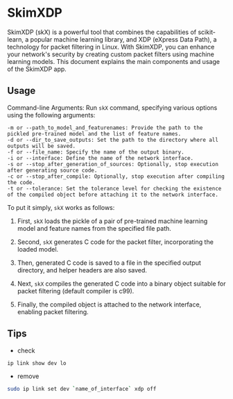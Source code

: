 # SkimXDP

SkimXDP (skX) is a powerful tool that combines the capabilities of scikit-learn, a popular machine learning library, and XDP (eXpress Data Path), a technology for packet filtering in Linux. With SkimXDP, you can enhance your network's security by creating custom packet filters using machine learning models. This document explains the main components and usage of the SkimXDP app.

## Usage 

Command-line Arguments: Run `skX` command, specifying various options using the following arguments:

```
-m or --path_to_model_and_featurenames: Provide the path to the pickled pre-trained model and the list of feature names.
-d or --dir_to_save_outputs: Set the path to the directory where all outputs will be saved.
-f or --file_name: Specify the name of the output binary.
-i or --interface: Define the name of the network interface.
-s or --stop_after_generation_of_sources: Optionally, stop execution after generating source code.
-c or --stop_after_compile: Optionally, stop execution after compiling the code.
-t or --tolerance: Set the tolerance level for checking the existence of the compiled object before attaching it to the network interface.
```

To put it simply, `skX` works as follows:

1. First, `skX` loads the pickle of a pair of pre-trained machine learning model and feature names from the specified file path. 

2. Second, `skX` generates C code for the packet filter, incorporating the loaded model.

3. Then, generated C code is saved to a file in the specified output directory, and helper headers are also saved.

4. Next, `skX` compiles the generated C code into a binary object suitable for packet filtering (default compiler is c99).

5. Finally, the compiled object is attached to the network interface, enabling packet filtering.

## Tips

- check

```bash
ip link show dev lo
```

- remove

```bash
sudo ip link set dev `name_of_interface` xdp off
```
